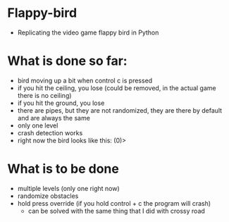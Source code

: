# Flappy-bird
- Replicating the video game flappy bird in Python
# What is done so far:
- bird moving up a bit when control c is pressed
- if you hit the ceiling, you lose (could be removed, in the actual game there is no ceiling)
- if you hit the ground, you lose
- there are pipes, but they are not randomized, they are there by default and are always the same
- only one level
- crash detection works
- right now the bird looks like this: (0)>
# What is to be done
- multiple levels (only one right now)
- randomize obstacles
- hold press override (if you hold control + c the program will crash)
  - can be solved with the same thing that I did with crossy road
